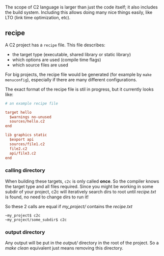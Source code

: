
The scope of C2 language is larger than just the code itself; it also includes the
build system. Including this allows doing many nice things easily, like LTO (link
time optimization, etc).

## recipe
A C2 project has a `recipe` file. This file describes:

* the target type (executable, shared library or static library)
* which options are used (compile time flags)
* which source files are used

For big projects, the recipe file would be generated (for example by `make menuconfig`),
especially if there are many different configurations.

The exact format of the recipe file is stil in progress, but it currently looks like:

```ini
# an example recipe file

target hello
  $warnings no-unused
  sources/hello.c2
end

lib graphics static
  $export api
  sources/file1.c2
  file2.c2
  api/file3.c2
end
```

### calling directory
When building these targets, `c2c` is only called __once__. So the compiler knows the
target type and all files required. Since you might be working in some subdir of your
project, c2c will iteratively search dirs to root until *recipe.txt* is found, no
need to change dirs to run it!

So these 2 calls are equal if *my_project/* contains the *recipe.txt*
```
~my_project$ c2c
~my_project/some_subdir$ c2c
```


### output directory
Any output will be put in the *output/* directory in the root of the project.
So a *make clean* equivalent just means removing this directory.

